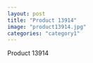 ```yaml
---
layout: post
title: "Product 13914"
image: "product13914.jpg"
categories: "category1"
---
```

Product 13914
